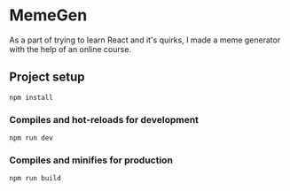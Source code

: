 # MemeGen

As a part of trying to learn React and it's quirks, I made a meme generator with the help of an online course.

## Project setup
```
npm install
```

### Compiles and hot-reloads for development
```
npm run dev
```

### Compiles and minifies for production
```
npm run build
```
